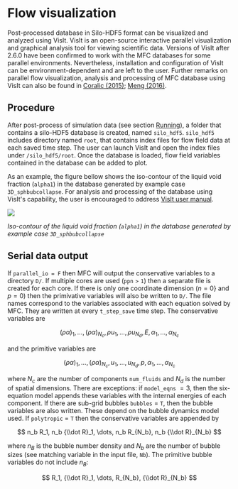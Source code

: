 # Flow visualization

Post-processed database in Silo-HDF5 format can be visualized and analyzed using VisIt.
VisIt is an open-source interactive parallel visualization and graphical analysis tool for viewing scientific data.
Versions of VisIt after 2.6.0 have been confirmed to work with the MFC databases for some parallel environments.
Nevertheless, installation and configuration of VisIt can be environment-dependent and are left to the user.
Further remarks on parallel flow visualization, analysis and processing of MFC database using VisIt can also be found in [Coralic (2015)](references.md#Coralic15); [Meng (2016)](references.md#Meng16).

## Procedure

After post-process of simulation data (see section [Running](running.md#running-1)), a folder that contains a silo-HDF5 database is created, named `silo_hdf5`.
`silo_hdf5` includes directory named `root`, that contains index files for flow field data at each saved time step.
The user can launch VisIt and open the index files under `/silo_hdf5/root`.
Once the database is loaded, flow field variables contained in the database can be added to plot.

As an example, the figure bellow shows the iso-contour of the liquid void fraction (`alpha1`) in the database generated by example case `3D_sphbubcollapse`.
For analysis and processing of the database using VisIt's capability, the user is encouraged to address [VisIt user manual](https://wci.llnl.gov/simulation/computer-codes/visit/manuals).

![](../res/visit.png)

*Iso-contour of the liquid void fraction (`alpha1`) in the database generated by example case `3D_sphbubcollapse`*

## Serial data output

If `parallel_io = F` then MFC will output the conservative variables to a directory `D/`. 
If multiple cores are used ($\mathtt{ppn > 1}$) then a separate file is created for each core.
If there is only one coordinate dimension ($n = 0$} and $p = 0$) then the primivative variables will also be written to `D/`.
The file names correspond to the variables associated with each equation solved by MFC.
They are written at every `t_step_save` time step.
The conservative variables are

$$ {(\rho \alpha)}_1, \dots, (\rho\alpha)_{N_c}, \rho u_1, \dots, \rho u_{N_d}, E, \alpha_1, \dots, \alpha_{N_c} $$

and the primitive variables are

$$ {(\rho \alpha)}_1, \dots, (\rho\alpha)_{N_c}, u_1, \dots, u_{N_d}, p, \alpha_1, \dots, \alpha_{N_c} $$

where $N_c$ are the number of components `num_fluids` and $N_d$ is the number of spatial dimensions. 
There are exceptions: if `model_eqns` $=3$, then the six-equation model appends these variables with the internal energies of each component.
If there are sub-grid bubbles `bubbles` $=$ `T`, then the bubble variables are also written. 
These depend on the bubble dynamics model used.
If `polytropic` $=$ `T` then the conservative variables are appended by 

$$ n_b R_1, n_b {\\dot R}_1, \dots, n_b R_{N_b}, n_b {\\dot R}_{N_b} $$

where $n_B$ is the bubble number density and $N_b$ are the number of bubble sizes (see matching variable in the input file, `Nb`).
The primitive bubble variables do not include $n_B$:

$$ R_1, {\\dot R}_1, \dots, R_{N_b}, {\\dot R}_{N_b} $$
